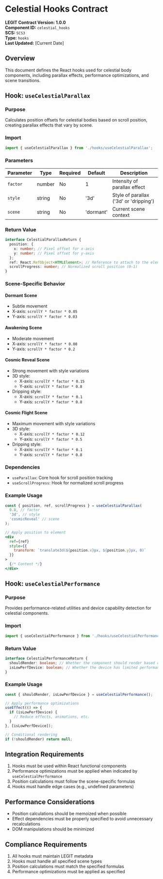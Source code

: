 # Celestial Hooks Contract

**LEGIT Contract Version: 1.0.0**  
**Component ID:** `celestial_hooks`  
**SCS:** `SCS3`  
**Type:** `hooks`  
**Last Updated:** [Current Date]

## Overview

This document defines the React hooks used for celestial body components, including parallax effects, performance optimizations, and scene transitions.

## Hook: `useCelestialParallax`

### Purpose

Calculates position offsets for celestial bodies based on scroll position, creating parallax effects that vary by scene.

### Import

```javascript
import { useCelestialParallax } from './hooks/useCelestialParallax';
```

### Parameters

| Parameter | Type | Required | Default | Description |
|-----------|------|----------|---------|-------------|
| `factor` | number | No | 1 | Intensity of parallax effect |
| `style` | string | No | '3d' | Style of parallax ('3d' or 'dripping') |
| `scene` | string | No | 'dormant' | Current scene context |

### Return Value

```typescript
interface CelestialParallaxReturn {
  position: {
    x: number; // Pixel offset for x-axis
    y: number; // Pixel offset for y-axis
  };
  ref: React.RefObject<HTMLElement>; // Reference to attach to the element
  scrollProgress: number; // Normalized scroll position (0-1)
}
```

### Scene-Specific Behavior

#### Dormant Scene

- Subtle movement
- X-axis: `scrollY * factor * 0.05`
- Y-axis: `scrollY * factor * 0.03`

#### Awakening Scene

- Moderate movement
- X-axis: `scrollY * factor * 0.08`
- Y-axis: `scrollY * factor * 0.2`

#### Cosmic Reveal Scene

- Strong movement with style variations
- 3D style:
  - X-axis: `scrollY * factor * 0.15`
  - Y-axis: `scrollY * factor * 0.8`
- Dripping style:
  - X-axis: `scrollY * factor * 0.1`
  - Y-axis: `scrollY * factor * 0.8`

#### Cosmic Flight Scene

- Maximum movement with style variations
- 3D style:
  - X-axis: `scrollY * factor * 0.12`
  - Y-axis: `scrollY * factor * 0.5`
- Dripping style:
  - X-axis: `scrollY * factor * 0.1`
  - Y-axis: `scrollY * factor * 0.8`

### Dependencies

- `useParallax`: Core hook for scroll position tracking
- `useScrollProgress`: Hook for normalized scroll progress

### Example Usage

```jsx
const { position, ref, scrollProgress } = useCelestialParallax(
  0.8, // factor
  '3d', // style
  'cosmicReveal' // scene
);

// Apply position to element
<div 
  ref={ref}
  style={{
    transform: `translate3d(${position.x}px, ${position.y}px, 0)`
  }}
>
  {/* Content */}
</div>
```

## Hook: `useCelestialPerformance`

### Purpose

Provides performance-related utilities and device capability detection for celestial components.

### Import

```javascript
import { useCelestialPerformance } from './hooks/useCelestialPerformance';
```

### Return Value

```typescript
interface CelestialPerformanceReturn {
  shouldRender: boolean; // Whether the component should render based on performance
  isLowPerfDevice: boolean; // Whether the device has limited performance capabilities
}
```

### Example Usage

```jsx
const { shouldRender, isLowPerfDevice } = useCelestialPerformance();

// Apply performance optimizations
useEffect(() => {
  if (isLowPerfDevice) {
    // Reduce effects, animations, etc.
  }
}, [isLowPerfDevice]);

// Conditional rendering
if (!shouldRender) return null;
```

## Integration Requirements

1. Hooks must be used within React functional components
2. Performance optimizations must be applied when indicated by `useCelestialPerformance`
3. Position calculations must follow the scene-specific formulas
4. Hooks must handle edge cases (e.g., undefined parameters)

## Performance Considerations

- Position calculations should be memoized when possible
- Effect dependencies must be properly specified to avoid unnecessary recalculations
- DOM manipulations should be minimized

## Compliance Requirements

1. All hooks must maintain LEGIT metadata
2. Hooks must handle all specified scene types
3. Position calculations must match the specified formulas
4. Performance optimizations must be applied as specified 